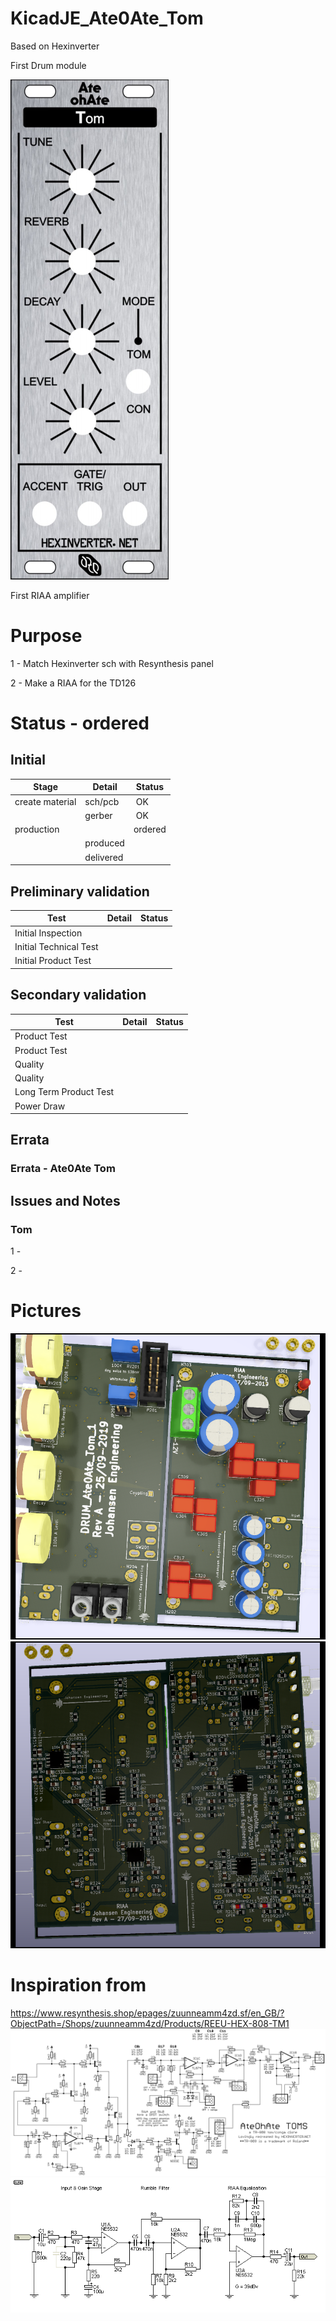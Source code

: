 # KicadJE_Ate0Ate_Tom
Based on Hexinverter

First Drum module

![](ReSynthesis-REEU-HEX-808-TM1.jpg)

First RIAA amplifier

# Purpose
1 - Match Hexinverter sch with Resynthesis panel

2 - Make a RIAA for the TD126
# Status - ordered
## Initial 
| Stage  | Detail | Status |
| ------------- | ------------- | ------------- |
| create material  | sch/pcb | OK  |
| | gerber | OK |
| production  |   | ordered |
|  | produced |  |
|  | delivered |  |

## Preliminary validation
| Test  | Detail | Status |
| ------------- | ------------- | ------------- |
| Initial Inspection | |  |
| Initial Technical Test |  | |
| Initial Product Test |  | |

## Secondary validation
| Test  | Detail | Status |
| ------------- | ------------- |------------- |
| Product Test |  | |
| Product Test |  |  |
| Quality | | |
| Quality |  |  |
| Long Term Product Test |  |  |
| Power Draw |  | 

## Errata
### Errata - Ate0Ate Tom

## Issues and Notes
### Tom
1 -

2 - 

# Pictures
![](KicadJE_AteOhAte/KicadJE_AteOhAte_Top2.png)
![](KicadJE_AteOhAte/KicadJE_AteOhAte_Bottom1.png)

# Inspiration from 
https://www.resynthesis.shop/epages/zuunneamm4zd.sf/en_GB/?ObjectPath=/Shops/zuunneamm4zd/Products/REEU-HEX-808-TM1
![](AteOhAte_TOMS_schematic_v1.png)
![](KicadJE_AteOhAte/RIAA.gif)

